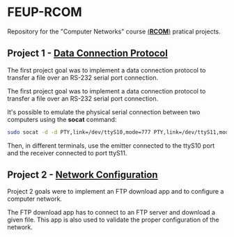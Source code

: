 # FEUP-RCOM
Repository for the "Computer Networks" course [(**RCOM**)](https://sigarra.up.pt/feup/pt/ucurr_geral.ficha_uc_view?pv_ocorrencia_id=459483) pratical projects.

## Project 1 - [Data Connection Protocol](https://github.com/raulviana/FEUP-RCOM/blob/master/trabalho1/lig_dados_desempenho.pdf)
The first project goal was to implement a data connection protocol to transfer a file over an RS-232 serial port connection.

The first project goal was to implement a data connection protocol to transfer a file over an RS-232 serial port connection.

It's possible to emulate the physical serial connection between two computers using the **socat** command:

```sh
sudo socat -d -d PTY,link=/dev/ttyS10,mode=777 PTY,link=/dev/ttyS11,mode=777
```

Then, in different terminals, use the emitter connected to the ttyS10 port and the receiver connected to port ttyS11.

## Project 2 - [Network Configuration]()

Project 2 goals were to implement an FTP download app and to configure a computer network.

The FTP download app has to connect to an FTP server and download a given file. This app is also used to validate the proper configuration of the network.
